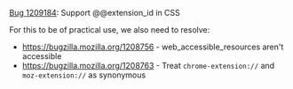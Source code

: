 [Bug 1209184](https://bugzilla.mozilla.org/1209184): Support @@extension_id in
CSS

For this to be of practical use, we also need to resolve:

- https://bugzilla.mozilla.org/1208756 - web_accessible_resources aren't accessible
- https://bugzilla.mozilla.org/1208763 - Treat `chrome-extension://` and `moz-extension://` as synonymous
